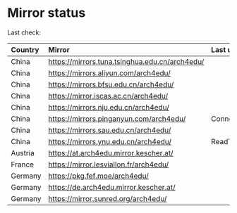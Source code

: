 <script src="./time.js"></script>
# Mirror status
Last check: <script type="text/javascript">localize(1677030218.7806916);</script>

|Country|Mirror|Last update|
|:------|:-----|:----------|
|China|https://mirrors.tuna.tsinghua.edu.cn/arch4edu/|<script type="text/javascript">localize(1677004440);</script>|
|China|https://mirrors.aliyun.com/arch4edu/|<script type="text/javascript">localize(1677004440);</script>|
|China|https://mirrors.bfsu.edu.cn/arch4edu/|<script type="text/javascript">localize(1677004440);</script>|
|China|https://mirror.iscas.ac.cn/arch4edu/|<script type="text/javascript">localize(1677004440);</script>|
|China|https://mirrors.nju.edu.cn/arch4edu/|<script type="text/javascript">localize(1676961221);</script>|
|China|https://mirrors.pinganyun.com/arch4edu/|ConnectionError|
|China|https://mirrors.sau.edu.cn/arch4edu/|<script type="text/javascript">localize(1673850842);</script>|
|China|https://mirrors.ynu.edu.cn/arch4edu/|ReadTimeout|
|Austria|https://at.arch4edu.mirror.kescher.at/|<script type="text/javascript">localize(1677004440);</script>|
|France|https://mirror.lesviallon.fr/arch4edu/|<script type="text/javascript">localize(1677004440);</script>|
|Germany|https://pkg.fef.moe/arch4edu/|<script type="text/javascript">localize(1677004440);</script>|
|Germany|https://de.arch4edu.mirror.kescher.at/|<script type="text/javascript">localize(1677004440);</script>|
|Germany|https://mirror.sunred.org/arch4edu/|<script type="text/javascript">localize(1677004440);</script>|

<script src="./tablefilter/tablefilter.js"></script>
<script src="./table.js"></script>